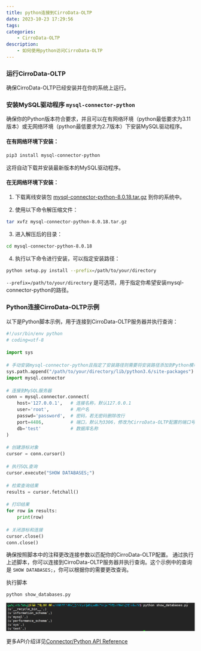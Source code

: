 ```yaml
---
title: python连接到CirroData-OLTP
date: 2023-10-23 17:29:56
tags:
categories:
    - CirroData-OLTP
description:
    - 如何使用python访问CirroData-OLTP
---
```



### 运行CirroData-OLTP

确保CirroData-OLTP已经安装并在你的系统上运行。

### 安装MySQL驱动程序 `mysql-connector-python`

确保你的Python版本符合要求，并且可以在有网络环境（python最低要求为3.11版本）或无网络环境（python最低要求为2.7版本）下安装MySQL驱动程序。

#### 在有网络环境下安装：

```bash
pip3 install mysql-connector-python
```

这将自动下载并安装最新版本的MySQL驱动程序。

#### 在无网络环境下安装：

1. 下载离线安装包 [mysql-connector-python-8.0.18.tar.gz](https://downloads.mysql.com/archives/get/p/29/file/mysql-connector-python-8.0.18.tar.gz) 到你的系统中。

2. 使用以下命令解压缩文件：

```bash
tar xvfz mysql-connector-python-8.0.18.tar.gz
```

3. 进入解压后的目录：

```bash
cd mysql-connector-python-8.0.18
```

4. 执行以下命令进行安装，可以指定安装路径：

```bash
python setup.py install --prefix=/path/to/your/directory
```

`--prefix=/path/to/your/directory` 是可选项，用于指定你希望安装mysql-connector-python的路径。

### Python连接CirroData-OLTP示例

以下是Python脚本示例，用于连接到CirroData-OLTP服务器并执行查询：

```python
#!/usr/bin/env python
# coding=utf-8

import sys

# 手动安装mysql-connector-python且指定了安装路径则需要将安装路径添加到Python模块搜索路径,路径至少要精确到site-packages目录
sys.path.append("/path/to/your/directory/lib/python3.6/site-packages")
import mysql.connector

# 连接到MySQL服务器
conn = mysql.connector.connect(
    host='127.0.0.1',   # 连接名称，默认127.0.0.1
    user='root',        # 用户名
    passwd='password',  # 密码，若无密码删除改行
    port=4486,          # 端口，默认为3306，修改为CirroData-OLTP配置的端口号
    db='test'           # 数据库名称
)

# 创建游标对象
cursor = conn.cursor()

# 执行SQL查询
cursor.execute("SHOW DATABASES;")

# 检索查询结果
results = cursor.fetchall()

# 打印结果
for row in results:
    print(row)

# 关闭游标和连接
cursor.close()
conn.close()
```

确保按照脚本中的注释更改连接参数以匹配你的CirroData-OLTP配置。
通过执行上述脚本，你可以连接到CirroData-OLTP服务器并执行查询。这个示例中的查询是 `SHOW DATABASES;`，你可以根据你的需要更改查询。

执行脚本

``` bash
python show_databases.py
```

![show_databases](/images/python连接到CirroData-OLTP/show_databases.png)


更多API介绍详见[Connector/Python API Reference](https://dev.mysql.com/doc/connector-python/en/connector-python-reference.html)
